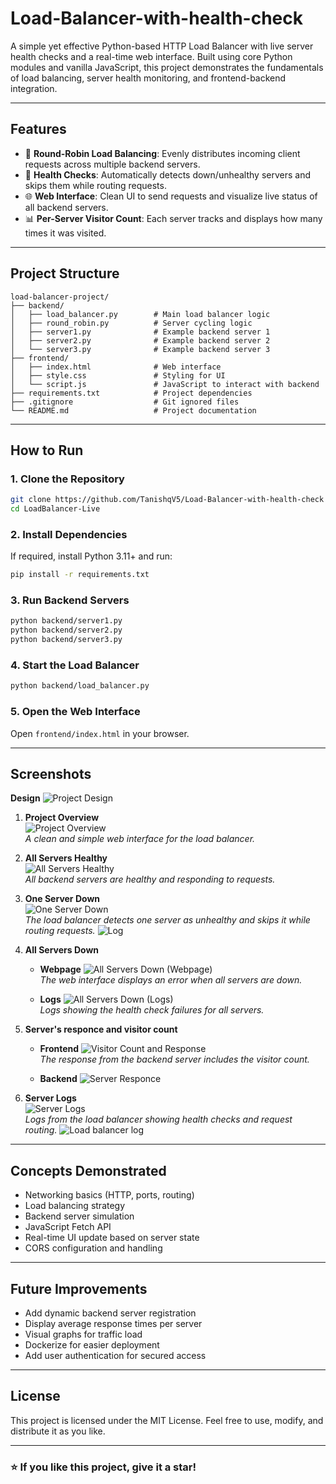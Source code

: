 # Load-Balancer-with-health-check

A simple yet effective Python-based HTTP Load Balancer with live server health checks and a real-time web interface. Built using core Python modules and vanilla JavaScript, this project demonstrates the fundamentals of load balancing, server health monitoring, and frontend-backend integration.

---

## Features

- 🔁 **Round-Robin Load Balancing**: Evenly distributes incoming client requests across multiple backend servers.
- 🧠 **Health Checks**: Automatically detects down/unhealthy servers and skips them while routing requests.
- 🌐 **Web Interface**: Clean UI to send requests and visualize live status of all backend servers.
- 📊 **Per-Server Visitor Count**: Each server tracks and displays how many times it was visited.

---

## Project Structure

```
load-balancer-project/
├── backend/
│   ├── load_balancer.py        # Main load balancer logic
│   ├── round_robin.py          # Server cycling logic
│   ├── server1.py              # Example backend server 1
│   ├── server2.py              # Example backend server 2
│   └── server3.py              # Example backend server 3
├── frontend/
│   ├── index.html              # Web interface
│   ├── style.css               # Styling for UI
│   └── script.js               # JavaScript to interact with backend
├── requirements.txt            # Project dependencies
├── .gitignore                  # Git ignored files
└── README.md                   # Project documentation
```

---

## How to Run

### 1. Clone the Repository

```bash
git clone https://github.com/TanishqV5/Load-Balancer-with-health-check
cd LoadBalancer-Live
```

### 2. Install Dependencies

If required, install Python 3.11+ and run:

```bash
pip install -r requirements.txt
```

### 3. Run Backend Servers

```bash
python backend/server1.py
python backend/server2.py
python backend/server3.py
```

### 4. Start the Load Balancer

```bash
python backend/load_balancer.py
```

### 5. Open the Web Interface

Open `frontend/index.html` in your browser.

---

## Screenshots

   **Design**
   ![Project Design](ScreenShots/Design.png)

1. **Project Overview**  
   ![Project Overview](ScreenShots/Project%20overview.png)  
   *A clean and simple web interface for the load balancer.*

2. **All Servers Healthy**  
   ![All Servers Healthy](ScreenShots/All%20servers%20healthy.png)  
   *All backend servers are healthy and responding to requests.*

3. **One Server Down**  
   ![One Server Down](ScreenShots/One%20server%20down.png)  
   *The load balancer detects one server as unhealthy and skips it while routing requests.*
   ![Log](ScreenShots/Server%20down%20log.png) 


4. **All Servers Down**
    - **Webpage**
      ![All Servers Down (Webpage)](ScreenShots/All%20server%20down%20webpage.png)  
      *The web interface displays an error when all servers are down.*
    
    - **Logs**
      ![All Servers Down (Logs)](ScreenShots/All%20server%20down%20log.png)  
      *Logs showing the health check failures for all servers.* 

5. **Server's responce and visitor count**  
    - **Frontend**
   ![Visitor Count and Response](ScreenShots/Responce%20and%20visitor%20count.png)  
   *The response from the backend server includes the visitor count.*

   - **Backend**
     ![Server Responce](ScreenShots/Screenshot%201.png)

6. **Server Logs**  
   ![Server Logs](ScreenShots/Server%20Log.png)  
   *Logs from the load balancer showing health checks and request routing.*
   ![Load balancer log](ScreenShots/Log.png)
---

## Concepts Demonstrated

- Networking basics (HTTP, ports, routing)
- Load balancing strategy
- Backend server simulation
- JavaScript Fetch API
- Real-time UI update based on server state
- CORS configuration and handling

---

## Future Improvements

- Add dynamic backend server registration
- Display average response times per server
- Visual graphs for traffic load
- Dockerize for easier deployment
- Add user authentication for secured access

---


## License

This project is licensed under the MIT License. Feel free to use, modify, and distribute it as you like.

---

### ⭐ If you like this project, give it a star!
